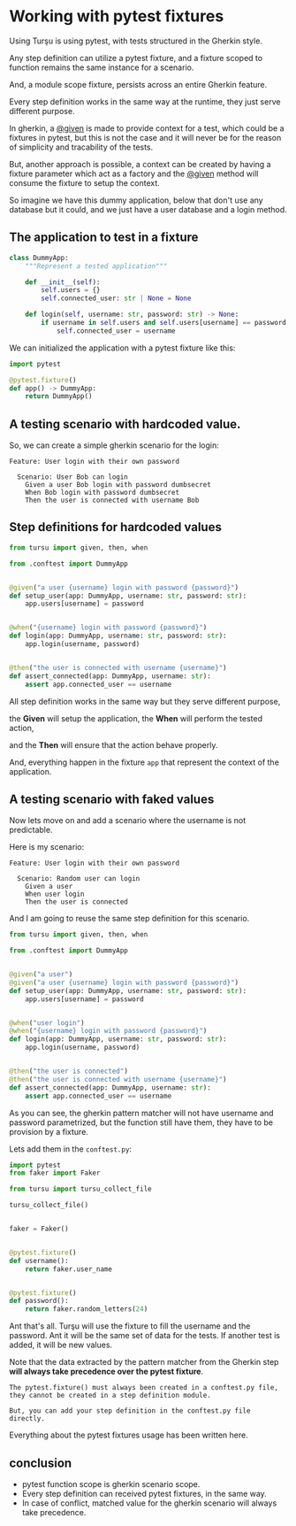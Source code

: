 # Working with pytest fixtures

Using Turşu is using pytest, with tests structured in the Gherkin style.

Any step definition can utilize a pytest fixture, and a fixture scoped to function
remains the same instance for a scenario.

And, a module scope fixture, persists across an entire Gherkin feature.

Every step definition works in the same way at the runtime, they just
serve different purpose.

In gherkin, a [@given](#tursu.given) is made to provide context for a test,
which could be a fixtures in pytest, but this is not the case and it will
never be for the reason of simplicity and tracability of the tests.

But, another approach is possible, a context can be created by having
a fixture parameter which act as a factory and the [@given](#tursu.given)
method will consume the fixture to setup the context.


So imagine we have this dummy application, below that don't use any
database but it could, and we just have a user database and a login method.

## The application to test in a fixture

```python
class DummyApp:
    """Represent a tested application"""

    def __init__(self):
        self.users = {}
        self.connected_user: str | None = None

    def login(self, username: str, password: str) -> None:
        if username in self.users and self.users[username] == password:
            self.connected_user = username
```

We can initialized the application with a pytest fixture like this:

```python
import pytest

@pytest.fixture()
def app() -> DummyApp:
    return DummyApp()
```

## A testing scenario with hardcoded value.

So, we can create a simple gherkin scenario for the login:

```Gherkin
Feature: User login with their own password

  Scenario: User Bob can login
    Given a user Bob login with password dumbsecret
    When Bob login with password dumbsecret
    Then the user is connected with username Bob

```


## Step definitions for hardcoded values

```python
from tursu import given, then, when

from .conftest import DummyApp


@given("a user {username} login with password {password}")
def setup_user(app: DummyApp, username: str, password: str):
    app.users[username] = password


@when("{username} login with password {password}")
def login(app: DummyApp, username: str, password: str):
    app.login(username, password)


@then("the user is connected with username {username}")
def assert_connected(app: DummyApp, username: str):
    assert app.connected_user == username

```

All step definition works in the same way but they serve different purpose,

the **Given** will setup the application, the **When** will perform the tested action,

and the **Then** will ensure that the action behave properly.

And, everything happen in the fixture `app` that represent the context of the application.


## A testing scenario with faked values

Now lets move on and add a scenario where the username is not predictable.

Here is my scenario:

```Gherkin
Feature: User login with their own password

  Scenario: Random user can login
    Given a user
    When user login
    Then the user is connected
```

And I am going to reuse the same step definition for this scenario.

```python
from tursu import given, then, when

from .conftest import DummyApp


@given("a user")
@given("a user {username} login with password {password}")
def setup_user(app: DummyApp, username: str, password: str):
    app.users[username] = password


@when("user login")
@when("{username} login with password {password}")
def login(app: DummyApp, username: str, password: str):
    app.login(username, password)


@then("the user is connected")
@then("the user is connected with username {username}")
def assert_connected(app: DummyApp, username: str):
    assert app.connected_user == username


```

As you can see, the gherkin pattern matcher will not have username and password
parametrized, but the function still have them, they have to be provision by
a fixture.

Lets add them in the `conftest.py`:

```python
import pytest
from faker import Faker

from tursu import tursu_collect_file

tursu_collect_file()


faker = Faker()


@pytest.fixture()
def username():
    return faker.user_name


@pytest.fixture()
def password():
    return faker.random_letters(24)
```

Ant that's all. Turşu will use the fixture to fill the username and the password.
Ant it will be the same set of data for the tests. If another test is added,
it will be new values.

Note that the data extracted by the pattern matcher from the Gherkin step
**will always take precedence over the pytest fixture**.

```{important}
The pytest.fixture() must always been created in a conftest.py file,
they cannot be created in a step definition module.

But, you can add your step definition in the conftest.py file directly.
```

Everything about the pytest fixtures usage has been written here.

## conclusion

 * pytest function scope is gherkin scenario scope.
 * Every step definition can received pytest fixtures, in the same way.
 * In case of conflict, matched value for the gherkin scenario will always take precedence.

